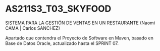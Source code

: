 # AS211S3_T03_SKYFOOD

SISTEMA PARA LA GESTIÓN DE VENTAS EN UN RESTAURANTE (Naomi CAMA | Carlos SANCHEZ)

Apartado que contendra el Proyecto de Software en Maven, basado en Base de Datos Oracle, actualizado hasta el SPRINT 07.
